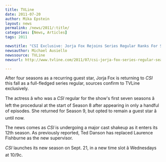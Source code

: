 ```yaml
---
title: TVLine
date: 2011-07-20
author: Mika Epstein
layout: news
permalink: /news/2011/:title/
categories: [News, Articles]
tags: 2011

newstitle: "CSI Exclusive: Jorja Fox Rejoins Series Regular Ranks For Season 12  "
newsauthor: Michael Ausiello  
newssource: TVLine  
newsurl: http://www.tvline.com/2011/07/csi-jorja-fox-series-regular-season-12/  

---
```


After four seasons as a recurring guest star, Jorja Fox is returning to *CSI* this fall as a full-fledged series regular, sources confirm to TVLine exclusively. 

The actress â who was a *CSI* regular for the show's first seven seasons â left the procedural at the start of Season 8 after appearing in only a handful of episodes. She returned for Season 9, but opted to remain a guest star â until now.

The news comes as *CSI* is undergoing a major cast shakeup as it enters its 12th season. As previously reported, Ted Danson has replaced Laurence Fishburne as the new supervisor.

*CSI* launches its new season on Sept. 21, in a new time slot â Wednesdays at 10/9c.

